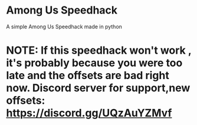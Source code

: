 # Among Us Speedhack
A simple Among Us Speedhack made in python
# NOTE: If this speedhack won't work , it's probably because you were too late and the offsets are bad right now. Discord server for support,new offsets: https://discord.gg/UQzAuYZMvf
